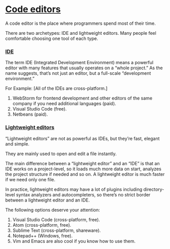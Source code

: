 # [Code editors](https://javascript.info/code-editors)

A code editor is the place where programmers spend most of their time.

There are two archetypes: IDE and lightweight editors. Many people feel comfortable choosing one tool of each type.

### [IDE](https://javascript.info/code-editors#ide)

The term IDE (Integrated Development Environment) means a powerful editor with many features that usually operates on a “whole project.” As the name suggests, that’s not just an editor, but a full-scale “development environment.”

For Example: [All of the IDEs are cross-platform.]

1. WebStorm for frontend development and other editors of the same company if you need additional languages (paid).
2. Visual Studio Code (free).
3. Netbeans (paid).

### [Lightweight editors](https://javascript.info/code-editors#lightweight-editors)

“Lightweight editors” are not as powerful as IDEs, but they’re fast, elegant and simple.

They are mainly used to open and edit a file instantly.

The main difference between a “lightweight editor” and an “IDE” is that an IDE works on a project-level, so it loads much more data on start, analyzes the project structure if needed and so on. A lightweight editor is much faster if we need only one file.

In practice, lightweight editors may have a lot of plugins including directory-level syntax analyzers and autocompleters, so there’s no strict border between a lightweight editor and an IDE.

The following options deserve your attention:

1. Visual Studio Code (cross-platform, free).
2. Atom (cross-platform, free).
3. Sublime Text (cross-platform, shareware).
4. Notepad++ (Windows, free).
5. Vim and Emacs are also cool if you know how to use them.